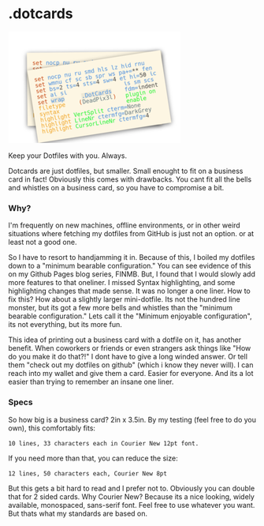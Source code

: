 # .dotcards
 ![DotCards](logo.png)

Keep your Dotfiles with you. Always.

Dotcards are just dotfiles, but smaller.
Small enought to fit on a business card in fact!
Obviously this comes with drawbacks. You cant fit all
the bells and whistles on a business card, so you have
to compromise a bit.

### Why?

I'm frequently on new machines, offline environments, or
in other weird situations where fetching my dotfiles from
GitHub is just not an option. or at least not a good one.

So I have to resort to handjamming it in. Because of this,
I boiled my dotfiles down to a "minimum bearable configuration."
You can see evidence of this on my Github Pages blog series, FINMB.
But, I found that I would slowly add more features to that oneliner.
I missed Syntax highlighting, and some highlighting changes that made sense.
It was no longer a one liner. How to fix this? How about a slightly larger
mini-dotfile. Its not the hundred line monster, but its got a few more bells
and whistles than the "minimum bearable configuration." Lets call it the
"Minimum enjoyable configuration", its not everything, but its more fun.

This idea of printing out a business card with a dotfile on it, has another
benefit. When coworkers or friends or even strangers ask things like
"How do you make it do that?!" I dont have to give a long winded answer. Or
tell them "check out my dotfiles on github" (which i know they never will).
I can reach into my wallet and give them a card. Easier for everyone.
And its a lot easier than trying to remember an insane one liner.

### Specs

So how big is a business card? 2in x 3.5in.
By my testing (feel free to do you own), this comfortably fits:

    10 lines, 33 characters each in Courier New 12pt font.

If you need more than that, you can reduce the size:

    12 lines, 50 characters each, Courier New 8pt

But this gets a bit hard to read and I prefer not to.
Obviously you can double that for 2 sided cards.
Why Courier New? Because its a nice looking, widely available,
monospaced, sans-serif font. Feel free to use whatever you want.
But thats what my standards are based on.

